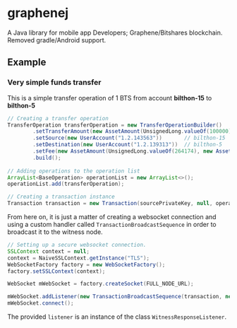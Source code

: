 # graphenej
A Java library for mobile app Developers; Graphene/Bitshares blockchain. Removed gradle/Android support.

## Example

### Very simple funds transfer

This is a simple transfer operation of 1 BTS from account **bilthon-15** to **bilthon-5**
```java
// Creating a transfer operation
TransferOperation transferOperation = new TransferOperationBuilder()
        .setTransferAmount(new AssetAmount(UnsignedLong.valueOf(100000), new Asset("1.3.0")))
        .setSource(new UserAccount("1.2.143563"))       // bilthon-15
        .setDestination(new UserAccount("1.2.139313"))  // bilthon-5
        .setFee(new AssetAmount(UnsignedLong.valueOf(264174), new Asset("1.3.0")))
        .build();
        
// Adding operations to the operation list
ArrayList<BaseOperation> operationList = new ArrayList<>();
operationList.add(transferOperation);

// Creating a transaction instance
Transaction transaction = new Transaction(sourcePrivateKey, null, operationList);
```

From here on, it is just a matter of creating a websocket connection and using a custom handler called
```TransactionBroadcastSequence``` in order to broadcast it to the witness node.

```java
// Setting up a secure websocket connection.
SSLContext context = null;
context = NaiveSSLContext.getInstance("TLS");
WebSocketFactory factory = new WebSocketFactory();
factory.setSSLContext(context);

WebSocket mWebSocket = factory.createSocket(FULL_NODE_URL);

mWebSocket.addListener(new TransactionBroadcastSequence(transaction, new Asset("1.3.0"), listener));
mWebSocket.connect();
```

The provided ```listener``` is an instance of the class ```WitnessResponseListener```.
